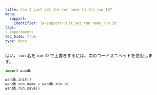 ```yaml
---
title: Can I just set the run name to the run ID?
menu:
  support:
    identifier: ja-support-just_set_run_name_run_id
tags:
- experiments
toc_hide: true
type: docs
---
```


はい。 run 名を run ID で上書きするには、次のコードスニペットを使用します。

```python
import wandb

wandb.init()
wandb.run.name = wandb.run.id
wandb.run.save()
```
